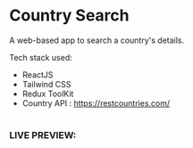 # Country Search

A web-based app to search a country's details.

Tech stack used:
  -  ReactJS
  -  Tailwind CSS
  -  Redux ToolKit
  -  Country API  : https://restcountries.com/
#

### **LIVE PREVIEW:** 
